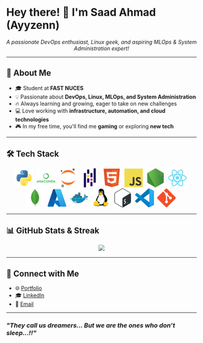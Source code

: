 # Hey there! 👋 I'm Saad Ahmad (Ayyzenn)

<p align="center">
  <em>A passionate DevOps enthusiast, Linux geek, and aspiring MLOps & System Administration expert!</em>
</p>

---

## 🚀 About Me

- 🎓 Student at **FAST NUCES**
- 💡 Passionate about **DevOps, Linux, MLOps, and System Administration**
- 🔥 Always learning and growing, eager to take on new challenges
- 💻 Love working with **infrastructure, automation, and cloud technologies**
- 🎮 In my free time, you'll find me **gaming** or exploring **new tech**

---

## 🛠️ Tech Stack

<div align="center">
  <img src="https://github.com/devicons/devicon/blob/master/icons/python/python-original.svg" title="Python" alt="Python" width="50" height="50"/>&nbsp;
  <img src="https://github.com/devicons/devicon/blob/master/icons/anaconda/anaconda-original-wordmark.svg" title="Anaconda" alt="Anaconda" width="50" height="50"/>&nbsp;
  <img src="https://github.com/devicons/devicon/blob/master/icons/jupyter/jupyter-original.svg" title="Jupyter" alt="Jupyter" width="50" height="50"/>&nbsp;
  <img src="https://github.com/devicons/devicon/blob/master/icons/pandas/pandas-original.svg" title="Pandas" alt="Pandas" width="50" height="50"/>&nbsp;
  <img src="https://github.com/devicons/devicon/blob/master/icons/html5/html5-original.svg" title="HTML5" alt="HTML5" width="50" height="50"/>&nbsp;
  <img src="https://github.com/devicons/devicon/blob/master/icons/javascript/javascript-original.svg" title="JavaScript" alt="JavaScript" width="50" height="50"/>&nbsp;
  <img src="https://github.com/devicons/devicon/blob/master/icons/nodejs/nodejs-original.svg" title="Node.js" alt="Node.js" width="50" height="50"/>&nbsp;
  <img src="https://github.com/devicons/devicon/blob/master/icons/react/react-original.svg" title="React" alt="React" width="50" height="50"/>&nbsp;
  <img src="https://github.com/devicons/devicon/blob/master/icons/mongodb/mongodb-original.svg" title="MongoDB" alt="MongoDB" width="50" height="50"/>&nbsp;
  <img src="https://github.com/devicons/devicon/blob/master/icons/azure/azure-original.svg" title="Azure" alt="Azure" width="50" height="50"/>&nbsp;
  <img src="https://github.com/devicons/devicon/blob/master/icons/docker/docker-original.svg" title="Docker" alt="Docker" width="50" height="50"/>&nbsp;
  <img src="https://github.com/devicons/devicon/blob/master/icons/linux/linux-original.svg" title="Linux" alt="Linux" width="50" height="50"/>&nbsp;
  <img src="https://github.com/devicons/devicon/blob/master/icons/bash/bash-original.svg" title="Bash" alt="Bash" width="50" height="50"/>&nbsp;
  <img src="https://github.com/devicons/devicon/blob/master/icons/vscode/vscode-original.svg" title="VS Code" alt="VS Code" width="50" height="50"/>&nbsp;
  <img src="https://github.com/devicons/devicon/blob/master/icons/git/git-original.svg" title="Git" alt="Git" width="50" height="50"/>&nbsp;
</div>

---

## 📊 GitHub Stats & Streak

<p align="center">
  <a href="https://github.com/ayyzenn">
    <img height="180em" src="https://github-readme-streak-stats.herokuapp.com/?user=ayyzenn&theme=dark&hide_border=true"/>
  </a>
</p>

---

## 💌 Connect with Me

- 🌐 [Portfolio](https://ayyzenn.github.io)
- 🎓 [LinkedIn](https://www.linkedin.com/in/s-ayyzenn/)
- 📧 [Email](mailto:saad.ahmad1024@gmail.com)

---

### _"They call us dreamers… But we are the ones who don’t sleep…!!"_

